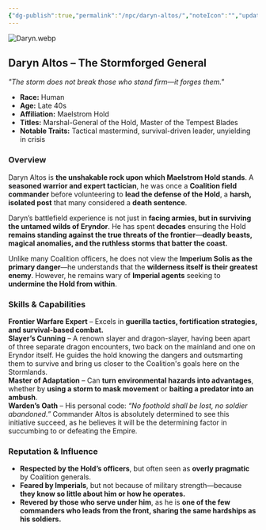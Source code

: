 ```yaml
---
{"dg-publish":true,"permalink":"/npc/daryn-altos/","noteIcon":"","updated":"2025-02-22T22:10:37.020-08:00"}
---
```


![Daryn.webp](/img/user/Daryn.webp)
## **Daryn Altos – The Stormforged General**

_"The storm does not break those who stand firm—it forges them."_

- **Race:** Human
- **Age:** Late 40s
- **Affiliation:** Maelstrom Hold
- **Titles:** Marshal-General of the Hold, Master of the Tempest Blades
- **Notable Traits:** Tactical mastermind, survival-driven leader, unyielding in crisis

### **Overview**

Daryn Altos is **the unshakable rock upon which Maelstrom Hold stands**. A **seasoned warrior and expert tactician**, he was once a **Coalition field commander** before volunteering to **lead the defense of the Hold**, a **harsh, isolated post** that many considered a **death sentence**.

Daryn’s battlefield experience is not just in **facing armies, but in surviving the untamed wilds of Eryndor**. He has spent **decades** ensuring the Hold **remains standing against the true threats of the frontier**—**deadly beasts, magical anomalies, and the ruthless storms that batter the coast.**

Unlike many Coalition officers, he does not view the **Imperium Solis as the primary danger**—he understands that the **wilderness itself is their greatest enemy**. However, he remains wary of **Imperial agents** seeking to **undermine the Hold from within**.

### **Skills & Capabilities**

**Frontier Warfare Expert** – Excels in **guerilla tactics, fortification strategies, and survival-based combat.**  
**Slayer’s Cunning** – A renown slayer and dragon-slayer, having been apart of three separate dragon encounters, two back on the mainland and one on Eryndor itself. He guides the hold knowing the dangers and outsmarting them to survive and bring us closer to the Coalition's goals here on the Stormlands.  
**Master of Adaptation** – Can **turn environmental hazards into advantages**, whether by **using a storm to mask movement** or **baiting a predator into an ambush**.  
**Warden’s Oath** – His personal code: _“No foothold shall be lost, no soldier abandoned.”_ Commander Altos is absolutely determined to see this initiative succeed, as he believes it will be the determining factor in succumbing to or defeating the Empire. 

### **Reputation & Influence**

- **Respected by the Hold’s officers**, but often seen as **overly pragmatic** by Coalition generals.
- **Feared by Imperials**, but not because of military strength—because **they know so little about him or how he operates.**
- **Revered by those who serve under him**, as he is **one of the few commanders who leads from the front, sharing the same hardships as his soldiers.**